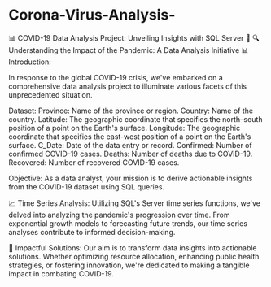 # Corona-Virus-Analysis-

📊 COVID-19 Data Analysis Project: Unveiling Insights with SQL Server 🦠
🔍 Understanding the Impact of the Pandemic: A Data Analysis Initiative 📊
Introduction:

In response to the global COVID-19 crisis, we've embarked on a comprehensive data analysis project to illuminate various facets of this unprecedented situation.

Dataset:
Province: Name of the province or region.
Country: Name of the country.
Latitude: The geographic coordinate that specifies the north–south position of a point on the Earth's surface.
Longitude: The geographic coordinate that specifies the east-west position of a point on the Earth's surface.
C_Date: Date of the data entry or record.
Confirmed: Number of confirmed COVID-19 cases.
Deaths: Number of deaths due to COVID-19.
Recovered: Number of recovered COVID-19 cases.

Objective:
As a data analyst, your mission is to derive actionable insights from the COVID-19 dataset using SQL queries.

📈 Time Series Analysis:
Utilizing SQL's Server time series functions, we've delved into analyzing the pandemic's progression over time. From exponential growth models to forecasting future trends, our time series analyses contribute to informed decision-making.

🔗 Impactful Solutions:
Our aim is to transform data insights into actionable solutions. Whether optimizing resource allocation, enhancing public health strategies, or fostering innovation, we're dedicated to making a tangible impact in combating COVID-19.
